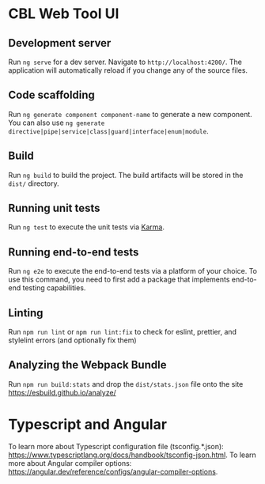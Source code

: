# CBL Web Tool UI

## Development server

Run `ng serve` for a dev server. Navigate to `http://localhost:4200/`. The application will automatically reload if you change any of the source files.

## Code scaffolding

Run `ng generate component component-name` to generate a new component. You can also use `ng generate directive|pipe|service|class|guard|interface|enum|module`.

## Build

Run `ng build` to build the project. The build artifacts will be stored in the `dist/` directory.

## Running unit tests

Run `ng test` to execute the unit tests via [Karma](https://karma-runner.github.io).

## Running end-to-end tests

Run `ng e2e` to execute the end-to-end tests via a platform of your choice. To use this command, you need to first add a package that implements end-to-end testing capabilities.

## Linting

Run `npm run lint` or `npm run lint:fix` to check for eslint, prettier, and stylelint errors (and optionally fix them)

## Analyzing the Webpack Bundle

Run `npm run build:stats` and drop the `dist/stats.json` file onto the site https://esbuild.github.io/analyze/

# Typescript and Angular

To learn more about Typescript configuration file (tsconfig.\*.json): https://www.typescriptlang.org/docs/handbook/tsconfig-json.html.
To learn more about Angular compiler options: https://angular.dev/reference/configs/angular-compiler-options.
